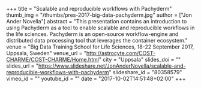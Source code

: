 +++
title = "Scalable and reproducible workflows with Pachyderm"
thumb_img = "/thumbs/pres-2017-big-data-pachyderm.jpg"
author = ["Jon Ander Novella"]
abstract = "This presentation contains an introduction to using Pachyderm as a tool to enable scalable and reproducible workflows in the life sciences. Pachyderm is an open-source workflow-engine and distributed data processing tool that leverages the container ecosystem."
venue = "Big Data Training School for Life Sciences, 18-22 September 2017, Uppsala, Sweden"
venue_url = "http://astrocyte.com/COST-CHARME/COST-CHARME/Home.html"
city = "Uppsala"
slides_doi = ""
slides_url = "https://www.slideshare.net/JonAnderNovella/scalable-and-reproducible-workflows-with-pachyderm"
slideshare_id = "80358579"
vimeo_id = ""
youtube_id = ""
date = "2017-10-02T14:51:48+02:00"
+++
